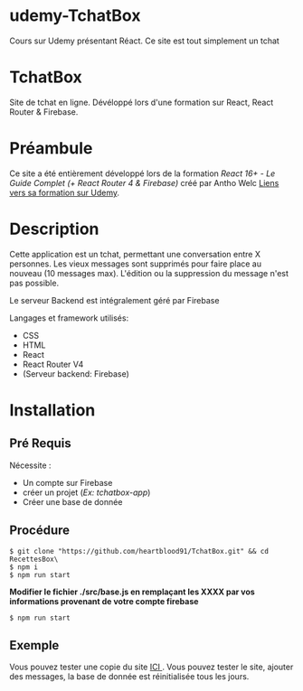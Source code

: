 # udemy-TchatBox

Cours sur Udemy présentant Réact.
Ce site est tout simplement un tchat

# TchatBox

Site de tchat en ligne. Dévéloppé lors d'une formation sur React, React Router & Firebase.

# Préambule

Ce site a été entièrement développé lors de la formation <em> React 16+ - Le Guide Complet (+ React Router 4 & Firebase) </em> créé par Antho Welc <a href="https://www.udemy.com/course/react-le-guide-complet/" > Liens vers sa formation sur Udemy</a>.

# Description

Cette application est un tchat, permettant une conversation entre X personnes. Les vieux messages sont supprimés pour faire place au nouveau (10 messages max). L'édition ou la suppression du message n'est pas possible.

Le serveur Backend est intégralement géré par Firebase

Langages et framework utilisés:

- CSS
- HTML
- React
- React Router V4
- (Serveur backend: Firebase)

# Installation

## Pré Requis

Nécessite :

- Un compte sur Firebase
- créer un projet (_Ex: tchatbox-app_)
- Créer une base de donnée

## Procédure

```shell
$ git clone "https://github.com/heartblood91/TchatBox.git" && cd RecettesBox\
$ npm i
$ npm run start
```

**Modifier le fichier ./src/base.js en remplaçant les XXXX par vos informations provenant de votre compte firebase**

```shell
$ npm run start
```

## Exemple

Vous pouvez tester une copie du site <a href="http://tchat.hidemyhome.ovh/"> ICI </a>. Vous pouvez tester le site, ajouter des messages, la base de donnée est réinitialisée tous les jours.
